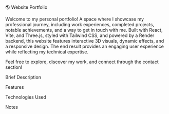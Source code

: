 🌎 Website Portfolio

Welcome to my personal portfolio! A space where I showcase my professional journey, including work experiences, completed projects, notable achievements, and a way to get in touch with me.
Built with React, Vite, and Three.js, styled with Tailwind CSS, and powered by a Render backend, this website features interactive 3D visuals, dynamic effects, and a responsive design. 
The end result provides an engaging user experience while reflecting my technical expertise.

Feel free to explore, discover my work, and connect through the contact section!


Brief Description

Features

Technologies Used



Notes
